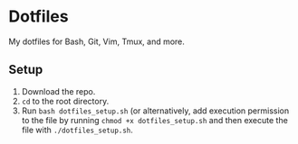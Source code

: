 # Dotfiles

My dotfiles for Bash, Git, Vim, Tmux, and more.

## Setup

1. Download the repo.
2. `cd` to the root directory.
3. Run `bash dotfiles_setup.sh` (or alternatively, add execution permission to the file by running `chmod +x dotfiles_setup.sh` and then execute the file with `./dotfiles_setup.sh`.
